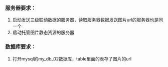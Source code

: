 ### 服务器要求：

1. 启动发送三级联动数据的服务器，读取服务器数据发送图片url的服务器也是同一个
2. 启动托管图片静态资源的服务器

### 数据库要求：

1. 打开mysql的my_db_02数据库，table里面的表存了图片的url
